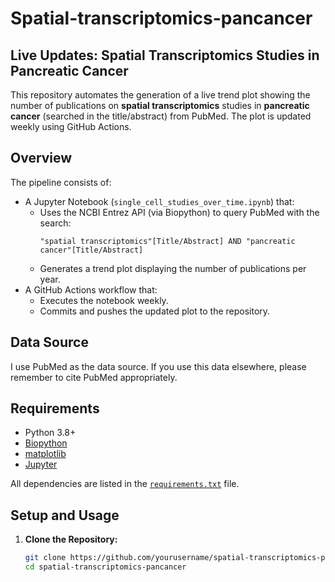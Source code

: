 # Spatial-transcriptomics-pancancer
## Live Updates: Spatial Transcriptomics Studies in Pancreatic Cancer

This repository automates the generation of a live trend plot showing the number of publications on **spatial transcriptomics** studies in **pancreatic cancer** (searched in the title/abstract) from PubMed. The plot is updated weekly using GitHub Actions.

## Overview

The pipeline consists of:
- A Jupyter Notebook (`single_cell_studies_over_time.ipynb`) that:
  - Uses the NCBI Entrez API (via Biopython) to query PubMed with the search:
    ```
    "spatial transcriptomics"[Title/Abstract] AND "pancreatic cancer"[Title/Abstract]
    ```
  - Generates a trend plot displaying the number of publications per year.
- A GitHub Actions workflow that:
  - Executes the notebook weekly.
  - Commits and pushes the updated plot to the repository.

## Data Source

I use PubMed as the data source. If you use this data elsewhere, please remember to cite PubMed appropriately.

## Requirements

- Python 3.8+
- [Biopython](https://biopython.org/)
- [matplotlib](https://matplotlib.org/)
- [Jupyter](https://jupyter.org/)

All dependencies are listed in the [`requirements.txt`](requirements.txt) file.

## Setup and Usage

1. **Clone the Repository:**
   ```bash
   git clone https://github.com/yourusername/spatial-transcriptomics-pancancer.git
   cd spatial-transcriptomics-pancancer

